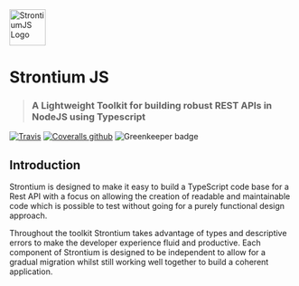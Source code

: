 <img alt="StrontiumJS Logo" src="https://raw.githubusercontent.com/StrontiumJS/Framework/master/assets/logos/Logo%402x.png" width="64">

# Strontium JS

> ### A Lightweight Toolkit for building robust REST APIs in NodeJS using Typescript

[![Travis](https://img.shields.io/travis/StrontiumJS/Framework.svg)](https://travis-ci.org/StrontiumJS/Framework)
[![Coveralls github](https://img.shields.io/coveralls/github/StrontiumJS/Framework.svg)](https://coveralls.io/github/StrontiumJS/Framework)
![Greenkeeper badge](https://badges.greenkeeper.io/StrontiumJS/Framework.svg)

## Introduction

Strontium is designed to make it easy to build a TypeScript code base for a Rest API with a focus on allowing the
creation of readable and maintainable code which is possible to test without going for a purely functional design approach.

Throughout the toolkit Strontium takes advantage of types and descriptive errors to make the developer experience fluid
and productive. Each component of Strontium is designed to be independent to allow for a gradual migration whilst still
working well together to build a coherent application.
